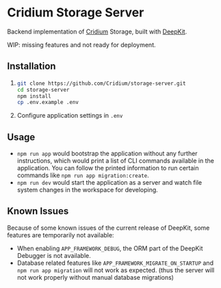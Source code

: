 # Cridium Storage Server

Backend implementation of [Cridium](https://github.com/Cridium) Storage, built with [DeepKit](https://deepkit.io).

WIP: missing features and not ready for deployment.

## Installation

1. ```sh
   git clone https://github.com/Cridium/storage-server.git
   cd storage-server
   npm install
   cp .env.example .env
   ```
1. Configure application settings in `.env`

## Usage

- `npm run app` would bootstrap the application without any further instructions, which would print a list of CLI commands available in the application. You can follow the printed information to run certain commands like `npm run app migration:create`.
- `npm run dev` would start the application as a server and watch file system changes in the workspace for developing.

## Known Issues

Because of some known issues of the current release of DeepKit, some features are temporarily not available:

- When enabling `APP_FRAMEWORK_DEBUG`, the ORM part of the DeepKit Debugger is not available.
- Database related features like `APP_FRAMEWORK_MIGRATE_ON_STARTUP` and `npm run app migration` will not work as expected. (thus the server will not work properly without manual database migrations)
